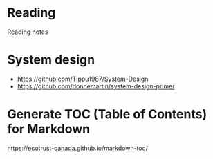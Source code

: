 # Reading
Reading notes

# System design
- https://github.com/Tippu1987/System-Design
- https://github.com/donnemartin/system-design-primer

# Generate TOC (Table of Contents) for Markdown

https://ecotrust-canada.github.io/markdown-toc/
